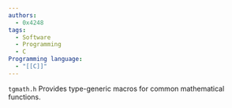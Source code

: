```yaml
---
authors:
  - 0x4248
tags:
  - Software
  - Programming
  - C
Programming language:
  - "[[C]]"
---
```

`tgmath.h` Provides type-generic macros for common mathematical functions.